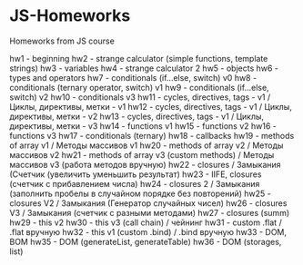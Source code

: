 # JS-Homeworks
Homeworks from JS course

hw1 - beginning
hw2 - strange calculator (simple functions, template strings)
hw3 - variables
hw4 - strange calculator 2
hw5 - objects
hw6 - types and operators
hw7 - conditionals (if...else, switch) v0
hw8 - conditionals (ternary operator, switch) v1
hw9 - conditionals (if...else, switch) v2
hw10 - conditionals v3
hw11 - cycles, directives, tags - v1 / Циклы, директивы, метки - v1
hw12 - cycles, directives, tags - v1 / Циклы, директивы, метки - v2
hw13 - cycles, directives, tags - v1 / Циклы, директивы, метки - v3
hw14 - functions v1
hw15 - functions v2
hw16 - functions v3
hw17 - conditionals (ternary)
hw18 - callbacks
hw19 - methods of array v1 / Методы массивов v1
hw20 - methods of array v2 / Методы массивов v2
hw21 - methods of array v3 (custom methods) / Методы массивов v3 (работа методов вручную)
hw22 - closures / Замыкания (Счетчик (увеличить уменьшить результат)
hw23 - IIFE, closures (счетчик с прибавлением числа)
hw24 - closures 2 / Замыкания (заполнить пробелы в случайном порядке без повторений)
hw25 - closures V2 / Замыкания (Генератор случайных чисел)
hw26 - closures V3 / Замыкания (счетчик с разными методами)
hw27 - closures (summ)
hw29 - this v2
hw30 - this v3 (call chain) / чейнинг
hw31 - custom .flat / .flat вручную
hw32 - this v1 (custom .bind) / .bind вручную
hw33 - DOM, BOM
hw35 - DOM (generateList, generateTable)
hw36 - DOM (storages, list)
